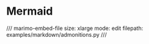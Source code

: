 # Mermaid


/// marimo-embed-file
    size: xlarge
    mode: edit
    filepath: examples/markdown/admonitions.py
///
